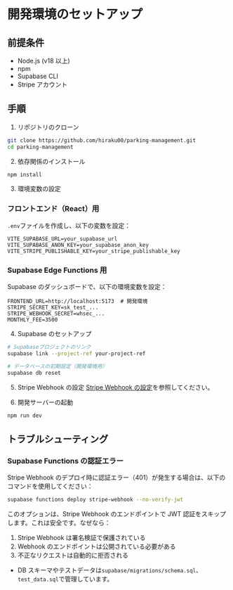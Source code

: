 # 開発環境のセットアップ

## 前提条件

- Node.js (v18 以上)
- npm
- Supabase CLI
- Stripe アカウント

## 手順

1. リポジトリのクローン

```bash
git clone https://github.com/hiraku00/parking-management.git
cd parking-management
```

2. 依存関係のインストール

```bash
npm install
```

3. 環境変数の設定

### フロントエンド（React）用

`.env`ファイルを作成し、以下の変数を設定：

```env
VITE_SUPABASE_URL=your_supabase_url
VITE_SUPABASE_ANON_KEY=your_supabase_anon_key
VITE_STRIPE_PUBLISHABLE_KEY=your_stripe_publishable_key
```

### Supabase Edge Functions 用

Supabase のダッシュボードで、以下の環境変数を設定：

```env
FRONTEND_URL=http://localhost:5173  # 開発環境
STRIPE_SECRET_KEY=sk_test_...
STRIPE_WEBHOOK_SECRET=whsec_...
MONTHLY_FEE=3500
```

4. Supabase のセットアップ

```bash
# Supabaseプロジェクトのリンク
supabase link --project-ref your-project-ref

# データベースの初期設定（開発環境用）
supabase db reset
```

5. Stripe Webhook の設定
   [Stripe Webhook の設定](./stripe-webhook.md)を参照してください。

6. 開発サーバーの起動

```bash
npm run dev
```

## トラブルシューティング

### Supabase Functions の認証エラー

Stripe Webhook のデプロイ時に認証エラー（401）が発生する場合は、以下のコマンドを使用してください：

```bash
supabase functions deploy stripe-webhook --no-verify-jwt
```

このオプションは、Stripe Webhook のエンドポイントで JWT 認証をスキップします。これは安全です。なぜなら：

1. Stripe Webhook は署名検証で保護されている
2. Webhook のエンドポイントは公開されている必要がある
3. 不正なリクエストは自動的に拒否される

- DB スキーマやテストデータは`supabase/migrations/schema.sql`、`test_data.sql`で管理しています。
